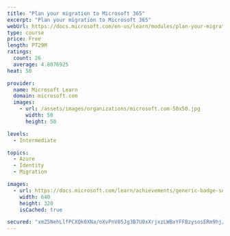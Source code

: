```yaml
---
title: "Plan your migration to Microsoft 365"
excerpt: "Plan your migration to Microsoft 365"
webUrl: https://docs.microsoft.com/en-us/learn/modules/plan-your-migration-to-microsoft-365/
type: course
price: Free
length: PT29M
ratings:
  count: 26
  average: 4.8076925
heat: 50

provider:
  name: Microsoft Learn
  domain: microsoft.com
  images:
    - url: /assets/images/organizations/microsoft.com-50x50.jpg
      width: 50
      height: 50

levels:
  - Intermediate

topics:
  - Azure
  - Identity
  - Migration

images:
  - url: https://docs.microsoft.com/learn/achievements/generic-badge-social.png
    width: 640
    height: 320
    isCached: true

secured: "xmZ5NehLlfPCXQk0XNa/oXvPnV05Jg3B7U0xXrjxzLWBxYFFBzysosERm9hj/hekAWt3eAwnMl946VlOIY3g5N7/mNUx1fKDYU3mCL3zJU2Saxm4H0+d4XUDeWno2hFZ2yf1yF9w297waXNuCPsMGQHXP2IePVi4A0JQCd2Pba0Q4CuoMvkSClyL+SS83WHGotzysFwEZNRyYbtJ0hRy2oaUFKWNwMCqqgDrvwd0S0y6YOaWPtK3oEyae1F/e7pVIEqRmVe7vgwNX/mFTxgZ/xIFBUTQAEc0470FusUFbdbHeO54uU5OgRFQlBXarMtWnjIHQIJmq9+lQQS53atyQcXHFXaQxspRYyhfKGwTpOyzad6mkYo1P+SENIt/yMEeZkjuhOWEDxkY9KG+zxgU8E/NY0jsVt/ZEC6RSxlVOhM=;qRtr7o0rolxYMrWzMLqHqA=="
---
```


